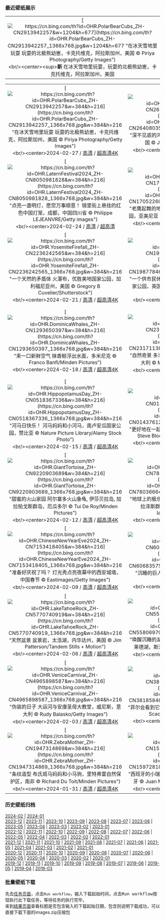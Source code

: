 ### 最近壁纸展示
||
|:---:|
|[![https://cn.bing.com/th?id=OHR.PolarBearCubs_ZH-CN2913942257&w=1204&h=677](https://cn.bing.com/th?id=OHR.PolarBearCubs_ZH-CN2913942257_1366x768.jpg&w=1204&h=677 "在冰天雪地里玩耍&#10;玩耍的北极熊幼崽，卡克托维克，阿拉斯加州，美国&#10;© Piriya Photography/Getty Images")](https://cn.bing.com/search?q=%e5%8c%97%e6%9e%81%e7%86%8a&form=hpcapt&mkt=zh-cn&filters=HpDate:"20240226_1600")<br/><center><sup>**新**</sup>&nbsp;在冰天雪地里玩耍，玩耍的北极熊幼崽，卡克托维克，阿拉斯加州，美国<center/>|

||||
|:---:|:---:|:---:|
|[![https://cn.bing.com/th?id=OHR.PolarBearCubs_ZH-CN2913942257&w=384&h=216](https://cn.bing.com/th?id=OHR.PolarBearCubs_ZH-CN2913942257_1366x768.jpg&w=384&h=216 "在冰天雪地里玩耍&#10;玩耍的北极熊幼崽，卡克托维克，阿拉斯加州，美国&#10;© Piriya Photography/Getty Images")](https://cn.bing.com/search?q=%e5%8c%97%e6%9e%81%e7%86%8a&form=hpcapt&mkt=zh-cn&filters=HpDate:"20240226_1600")<br/><center>2024-02-27 / [高清](https://cn.bing.com/th?id=OHR.PolarBearCubs_ZH-CN2913942257_1920x1200.jpg&w=1920&h=1200) / [超高清4K](https://cn.bing.com/th?id=OHR.PolarBearCubs_ZH-CN2913942257_UHD.jpg&w=3840&h=2160)<center/>|[![https://cn.bing.com/th?id=OHR.GrandCanyonWinter_ZH-CN2640803517&w=384&h=216](https://cn.bing.com/th?id=OHR.GrandCanyonWinter_ZH-CN2640803517_1366x768.jpg&w=384&h=216 "深不见底的鸿沟&#10;大峡谷国家公园，亚利桑那州，美国&#10;© Jeremy Janus/Getty Images")](https://cn.bing.com/search?q=%e5%a4%a7%e5%b3%a1%e8%b0%b7%e5%9b%bd%e5%ae%b6%e5%85%ac%e5%9b%ad&form=hpcapt&mkt=zh-cn&filters=HpDate:"20240225_1600")<br/><center>2024-02-26 / [高清](https://cn.bing.com/th?id=OHR.GrandCanyonWinter_ZH-CN2640803517_1920x1200.jpg&w=1920&h=1200) / [超高清4K](https://cn.bing.com/th?id=OHR.GrandCanyonWinter_ZH-CN2640803517_UHD.jpg&w=3840&h=2160)<center/>|[![https://cn.bing.com/th?id=OHR.MtPrevostDuncan_ZH-CN2333619635&w=384&h=216](https://cn.bing.com/th?id=OHR.MtPrevostDuncan_ZH-CN2333619635_1366x768.jpg&w=384&h=216 "薄雾笼罩&#10;考伊琴山谷的薄雾，温哥华岛，加拿大不列颠哥伦比亚省&#10;© Kevin Oke/Alamy")](https://cn.bing.com/search?q=%e8%80%83%e4%bc%8a%e7%90%b4%e5%b1%b1%e8%b0%b7&form=hpcapt&mkt=zh-cn&filters=HpDate:"20240224_1600")<br/><center>2024-02-25 / [高清](https://cn.bing.com/th?id=OHR.MtPrevostDuncan_ZH-CN2333619635_1920x1200.jpg&w=1920&h=1200) / [超高清4K](https://cn.bing.com/th?id=OHR.MtPrevostDuncan_ZH-CN2333619635_UHD.jpg&w=3840&h=2160)<center/>|
|[![https://cn.bing.com/th?id=OHR.LaternFestival2024_ZH-CN8050981828&w=384&h=216](https://cn.bing.com/th?id=OHR.LaternFestival2024_ZH-CN8050981828_1366x768.jpg&w=384&h=216 "点亮一盏明灯，愿您万事顺意！&#10;锦里街上悬挂的红色中国灯笼，成都，中国四川省&#10;© Philippe LEJEANVRE/Getty images")](https://cn.bing.com/search?q=%e5%85%83%e5%ae%b5%e8%8a%82&form=hpcapt&mkt=zh-cn&filters=HpDate:"20240223_1600")<br/><center>2024-02-24 / [高清](https://cn.bing.com/th?id=OHR.LaternFestival2024_ZH-CN8050981828_1920x1200.jpg&w=1920&h=1200) / [超高清](https://cn.bing.com/th?id=OHR.LaternFestival2024_ZH-CN8050981828_UHD.jpg)<center/>|[![https://cn.bing.com/th?id=OHR.HaghartsinMonastery_ZH-CN1705226096&w=384&h=216](https://cn.bing.com/th?id=OHR.HaghartsinMonastery_ZH-CN1705226096_1366x768.jpg&w=384&h=216 "老鹰起舞的地方&#10;Haghartsin修道院，迪利扬国家公园，亚美尼亚&#10;© Alexey Kharitonov/Shutterstock")](https://cn.bing.com/search?q=%e8%bf%aa%e5%88%a9%e6%89%ac%e5%9b%bd%e5%ae%b6%e5%85%ac%e5%9b%ad&form=hpcapt&mkt=zh-cn&filters=HpDate:"20240222_1600")<br/><center>2024-02-23 / [高清](https://cn.bing.com/th?id=OHR.HaghartsinMonastery_ZH-CN1705226096_1920x1200.jpg&w=1920&h=1200) / [超高清4K](https://cn.bing.com/th?id=OHR.HaghartsinMonastery_ZH-CN1705226096_UHD.jpg&w=3840&h=2160)<center/>|[![https://cn.bing.com/th?id=OHR.BrightonBoxes_ZH-CN0947219018&w=384&h=216](https://cn.bing.com/th?id=OHR.BrightonBoxes_ZH-CN0947219018_1366x768.jpg&w=384&h=216 "名副其实的“调色板盒子”&#10;布莱顿海滩的彩虹小屋，墨尔本，维多利亚州，澳大利亚&#10;© Prasit photo/Getty Images")](https://cn.bing.com/search?q=%e5%b8%83%e8%8e%b1%e9%a1%bf%e6%b5%b7%e6%bb%a9%e7%9a%84%e5%bd%a9%e8%99%b9%e5%b0%8f%e5%b1%8b&form=hpcapt&mkt=zh-cn&filters=HpDate:"20240221_1600")<br/><center>2024-02-22 / [高清](https://cn.bing.com/th?id=OHR.BrightonBoxes_ZH-CN0947219018_1920x1200.jpg&w=1920&h=1200) / [超高清4K](https://cn.bing.com/th?id=OHR.BrightonBoxes_ZH-CN0947219018_UHD.jpg&w=3840&h=2160)<center/>|
|[![https://cn.bing.com/th?id=OHR.YosemiteFirefall_ZH-CN2236242565&w=384&h=216](https://cn.bing.com/th?id=OHR.YosemiteFirefall_ZH-CN2236242565_1366x768.jpg&w=384&h=216 "一个天然的矛盾体&#10;火瀑布，优胜美地国家公园，加利福尼亚州，美国&#10;© Gregory B Cuvelier/Shutterstock")](https://cn.bing.com/search?q=%e7%81%ab%e7%80%91%e5%b8%83&form=hpcapt&mkt=zh-cn&filters=HpDate:"20240220_1600")<br/><center>2024-02-21 / [高清](https://cn.bing.com/th?id=OHR.YosemiteFirefall_ZH-CN2236242565_1920x1200.jpg&w=1920&h=1200) / [超高清4K](https://cn.bing.com/th?id=OHR.YosemiteFirefall_ZH-CN2236242565_UHD.jpg&w=3840&h=2160)<center/>|[![https://cn.bing.com/th?id=OHR.PeakDistrictNP_ZH-CN1987784653&w=384&h=216](https://cn.bing.com/th?id=OHR.PeakDistrictNP_ZH-CN1987784653_1366x768.jpg&w=384&h=216 "一个供市民休闲娱乐的公园&#10;Kinder Scout，峰区国家公园，英国&#10;© john finney photography/Getty Images")](https://cn.bing.com/search?q=%e5%b3%b0%e5%8c%ba%e5%9b%bd%e5%ae%b6%e5%85%ac%e5%9b%ad&form=hpcapt&mkt=zh-cn&filters=HpDate:"20240219_1600")<br/><center>2024-02-20 / [高清](https://cn.bing.com/th?id=OHR.PeakDistrictNP_ZH-CN1987784653_1920x1200.jpg&w=1920&h=1200) / [超高清4K](https://cn.bing.com/th?id=OHR.PeakDistrictNP_ZH-CN1987784653_UHD.jpg&w=3840&h=2160)<center/>|[![https://cn.bing.com/th?id=OHR.CarnavalTenerife_ZH-CN1559136778&w=384&h=216](https://cn.bing.com/th?id=OHR.CarnavalTenerife_ZH-CN1559136778_1366x768.jpg&w=384&h=216 "一年四季都有鲜艳的色彩!&#10;鸟瞰克鲁斯港色彩斑斓的房屋，特内里费岛，西班牙&#10;© Marco Bottigelli/Getty Images")](https://cn.bing.com/search?q=%e5%85%8b%e9%b2%81%e6%96%af%e6%b8%af&form=hpcapt&mkt=zh-cn&filters=HpDate:"20240218_1600")<br/><center>2024-02-19 / [高清](https://cn.bing.com/th?id=OHR.CarnavalTenerife_ZH-CN1559136778_1920x1200.jpg&w=1920&h=1200) / [超高清4K](https://cn.bing.com/th?id=OHR.CarnavalTenerife_ZH-CN1559136778_UHD.jpg&w=3840&h=2160)<center/>|
|[![https://cn.bing.com/th?id=OHR.DominicaWhales_ZH-CN1293650397&w=384&h=216](https://cn.bing.com/th?id=OHR.DominicaWhales_ZH-CN1293650397_1366x768.jpg&w=384&h=216 "来一口新鲜空气&#10;抹香鲸浮出水面，多米尼克&#10;© Franco Banfi/Minden Pictures")](https://cn.bing.com/search?q=%e6%8a%b9%e9%a6%99%e9%b2%b8&form=hpcapt&mkt=zh-cn&filters=HpDate:"20240217_1600")<br/><center>2024-02-18 / [高清](https://cn.bing.com/th?id=OHR.DominicaWhales_ZH-CN1293650397_1920x1200.jpg&w=1920&h=1200) / [超高清4K](https://cn.bing.com/th?id=OHR.DominicaWhales_ZH-CN1293650397_UHD.jpg&w=3840&h=2160)<center/>|[![https://cn.bing.com/th?id=OHR.LakeDolomites_ZH-CN2317113886&w=384&h=216](https://cn.bing.com/th?id=OHR.LakeDolomites_ZH-CN2317113886_1366x768.jpg&w=384&h=216 "自然奇景&#10;多洛米蒂山的布莱耶斯湖，南蒂罗尔，意大利&#10;© Marco Bottigelli/Getty Images")](https://cn.bing.com/search?q=%e5%b8%83%e8%8e%b1%e8%80%b6%e6%96%af%e6%b9%96&form=hpcapt&mkt=zh-cn&filters=HpDate:"20240216_1600")<br/><center>2024-02-17 / [高清](https://cn.bing.com/th?id=OHR.LakeDolomites_ZH-CN2317113886_1920x1200.jpg&w=1920&h=1200) / [超高清4K](https://cn.bing.com/th?id=OHR.LakeDolomites_ZH-CN2317113886_UHD.jpg&w=3840&h=2160)<center/>|[![https://cn.bing.com/th?id=OHR.BackyardBird_ZH-CN0522695977&w=384&h=216](https://cn.bing.com/th?id=OHR.BackyardBird_ZH-CN0522695977_1366x768.jpg&w=384&h=216 "让每只鸟都有价值&#10;一只雌性灰额主红雀栖息在德克萨斯州一株多刺仙人掌上，美国&#10;© outtakes/Getty Images")](https://cn.bing.com/search?q=%e7%81%b0%e9%a2%9d%e4%b8%bb%e7%ba%a2%e9%9b%80&form=hpcapt&mkt=zh-cn&filters=HpDate:"20240215_1600")<br/><center>2024-02-16 / [高清](https://cn.bing.com/th?id=OHR.BackyardBird_ZH-CN0522695977_1920x1200.jpg&w=1920&h=1200) / [超高清4K](https://cn.bing.com/th?id=OHR.BackyardBird_ZH-CN0522695977_UHD.jpg&w=3840&h=2160)<center/>|
|[![https://cn.bing.com/th?id=OHR.HippopotamusDay_ZH-CN0518367336&w=384&h=216](https://cn.bing.com/th?id=OHR.HippopotamusDay_ZH-CN0518367336_1366x768.jpg&w=384&h=216 "河马日快乐！&#10;河马妈妈和小河马，南卢安瓜国家公园，赞比亚&#10;© Nature Picture Library/Alamy Stock Photo")](https://cn.bing.com/search?q=%e6%b2%b3%e9%a9%ac&form=hpcapt&mkt=zh-cn&filters=HpDate:"20240214_1600")<br/><center>2024-02-15 / [高清](https://cn.bing.com/th?id=OHR.HippopotamusDay_ZH-CN0518367336_1920x1200.jpg&w=1920&h=1200) / [超高清4K](https://cn.bing.com/th?id=OHR.HippopotamusDay_ZH-CN0518367336_UHD.jpg&w=3840&h=2160)<center/>|[![https://cn.bing.com/th?id=OHR.BowingCrane_ZH-CN0143761293&w=384&h=216](https://cn.bing.com/th?id=OHR.BowingCrane_ZH-CN0143761293_1366x768.jpg&w=384&h=216 "更好地在一起&#10;丹顶鹤向伴侣鞠躬，北海道，日本&#10;© Steve Bloom Images/Alamy Stock Photo")](https://cn.bing.com/search?q=%e6%83%85%e4%ba%ba%e8%8a%82&form=hpcapt&mkt=zh-cn&filters=HpDate:"20240213_1600")<br/><center>2024-02-14 / [高清](https://cn.bing.com/th?id=OHR.BowingCrane_ZH-CN0143761293_1920x1200.jpg&w=1920&h=1200) / [超高清4K](https://cn.bing.com/th?id=OHR.BowingCrane_ZH-CN0143761293_UHD.jpg&w=3840&h=2160)<center/>|[![https://cn.bing.com/th?id=OHR.MarignyBeads_ZH-CN9346804869&w=384&h=216](https://cn.bing.com/th?id=OHR.MarignyBeads_ZH-CN9346804869_1366x768.jpg&w=384&h=216 "及时行乐！&#10;马里尼的狂欢节彩珠，新奥尔良，美国&#10;© Erik Pronske Photography/Getty Images")](https://cn.bing.com/search?q=%e9%a9%ac%e8%92%82%c2%b7%e6%a0%bc%e6%8b%89%e6%96%af%e7%8b%82%e6%ac%a2%e8%8a%82&form=hpcapt&mkt=zh-cn&filters=HpDate:"20240212_1600")<br/><center>2024-02-13 / [高清](https://cn.bing.com/th?id=OHR.MarignyBeads_ZH-CN9346804869_1920x1200.jpg&w=1920&h=1200) / [超高清4K](https://cn.bing.com/th?id=OHR.MarignyBeads_ZH-CN9346804869_UHD.jpg&w=3840&h=2160)<center/>|
|[![https://cn.bing.com/th?id=OHR.GiantTortoise_ZH-CN9220903689&w=384&h=216](https://cn.bing.com/th?id=OHR.GiantTortoise_ZH-CN9220903689_1366x768.jpg&w=384&h=216 "甜蜜的火山家园&#10;阿尔塞多火山象龟, 伊莎贝拉岛, 加拉帕戈斯群岛，厄瓜多尔&#10;© Tui De Roy/Minden Pictures")](https://cn.bing.com/search?q=%e5%8a%a0%e6%8b%89%e5%b8%95%e6%88%88%e6%96%af%e7%be%a4%e5%b2%9b&form=hpcapt&mkt=zh-cn&filters=HpDate:"20240211_1600")<br/><center>2024-02-12 / [高清](https://cn.bing.com/th?id=OHR.GiantTortoise_ZH-CN9220903689_1920x1200.jpg&w=1920&h=1200) / [超高清4K](https://cn.bing.com/th?id=OHR.GiantTortoise_ZH-CN9220903689_UHD.jpg&w=3840&h=2160)<center/>|[![https://cn.bing.com/th?id=OHR.FolegandrosGreece_ZH-CN7803666477&w=384&h=216](https://cn.bing.com/th?id=OHR.FolegandrosGreece_ZH-CN7803666477_1366x768.jpg&w=384&h=216 "地球上的极乐世界&#10;乔拉岛，福莱甘兹罗斯岛，基克拉泽斯群岛, 希腊&#10;© Francesco Riccardo Iacomino/Getty Images")](https://cn.bing.com/search?q=%e5%b8%8c%e8%85%8a%e7%a6%8f%e8%8e%b1%e7%94%98%e5%85%b9%e7%bd%97%e6%96%af%e5%b2%9b&form=hpcapt&mkt=zh-cn&filters=HpDate:"20240210_1600")<br/><center>2024-02-11 / [高清](https://cn.bing.com/th?id=OHR.FolegandrosGreece_ZH-CN7803666477_1920x1200.jpg&w=1920&h=1200) / [超高清4K](https://cn.bing.com/th?id=OHR.FolegandrosGreece_ZH-CN7803666477_UHD.jpg&w=3840&h=2160)<center/>|[![https://cn.bing.com/th?id=OHR.SpringFestival2024_ZH-CN7514007541&w=384&h=216](https://cn.bing.com/th?id=OHR.SpringFestival2024_ZH-CN7514007541_1366x768.jpg&w=384&h=216 "福起新岁，万事顺意&#10;中国舞狮，大年初一&#10;© SENEZ/Getty Images")](https://cn.bing.com/search?q=%e6%98%a5%e8%8a%82&form=hpcapt&mkt=zh-cn&filters=HpDate:"20240209_1600")<br/><center>2024-02-10 / [高清](https://cn.bing.com/th?id=OHR.SpringFestival2024_ZH-CN7514007541_1920x1200.jpg&w=1920&h=1200) / [超高清4K](https://cn.bing.com/th?id=OHR.SpringFestival2024_ZH-CN7514007541_UHD.jpg&w=3840&h=2160)<center/>|
|[![https://cn.bing.com/th?id=OHR.ChineseNewYearEve2024_ZH-CN7153418405&w=384&h=216](https://cn.bing.com/th?id=OHR.ChineseNewYearEve2024_ZH-CN7153418405_1366x768.jpg&w=384&h=216 "准备好庆祝了吗？&#10;灯光秀点亮夜幕中的西安城墙，中国春节&#10;© Eastimages/Getty Images")](https://cn.bing.com/search?q=%e9%99%a4%e5%a4%95%e5%a4%9c&form=hpcapt&mkt=zh-cn&filters=HpDate:"20240208_1600")<br/><center>2024-02-09 / [高清](https://cn.bing.com/th?id=OHR.ChineseNewYearEve2024_ZH-CN7153418405_1920x1200.jpg&w=1920&h=1200) / [超高清4K](https://cn.bing.com/th?id=OHR.ChineseNewYearEve2024_ZH-CN7153418405_UHD.jpg&w=3840&h=2160)<center/>|[![https://cn.bing.com/th?id=OHR.MtHoodOregon_ZH-CN6068357532&w=384&h=216](https://cn.bing.com/th?id=OHR.MtHoodOregon_ZH-CN6068357532_1366x768.jpg&w=384&h=216 "沉睡的巨人&#10;胡德山，俄勒冈州，美国&#10;© Inigo Cia/Getty Images")](https://cn.bing.com/search?q=%e8%83%a1%e5%be%b7%e5%b1%b1&form=hpcapt&mkt=zh-cn&filters=HpDate:"20240207_1600")<br/><center>2024-02-08 / [高清](https://cn.bing.com/th?id=OHR.MtHoodOregon_ZH-CN6068357532_1920x1200.jpg&w=1920&h=1200) / [超高清4K](https://cn.bing.com/th?id=OHR.MtHoodOregon_ZH-CN6068357532_UHD.jpg&w=3840&h=2160)<center/>|[![https://cn.bing.com/th?id=OHR.StJamesPool_ZH-CN5930624359&w=384&h=216](https://cn.bing.com/th?id=OHR.StJamesPool_ZH-CN5930624359_1366x768.jpg&w=384&h=216 "海浪中的避风港&#10;圣詹姆斯潮汐池，开普敦，南非&#10;© AmazingAerialAgency/Adobe")](https://cn.bing.com/search?q=%e5%bc%80%e6%99%ae%e6%95%a6&form=hpcapt&mkt=zh-cn&filters=HpDate:"20240206_1600")<br/><center>2024-02-07 / [高清](https://cn.bing.com/th?id=OHR.StJamesPool_ZH-CN5930624359_1920x1200.jpg&w=1920&h=1200) / [超高清4K](https://cn.bing.com/th?id=OHR.StJamesPool_ZH-CN5930624359_UHD.jpg&w=3840&h=2160)<center/>|
|[![https://cn.bing.com/th?id=OHR.LakeTahoeRock_ZH-CN5770740919&w=384&h=216](https://cn.bing.com/th?id=OHR.LakeTahoeRock_ZH-CN5770740919_1366x768.jpg&w=384&h=216 "天然盆景&#10;盆景岩，太浩湖，内华达州，美国&#10;© Jim Patterson/Tandem Stills + Motion")](https://cn.bing.com/search?q=%e5%a4%aa%e6%b5%a9%e6%b9%96&form=hpcapt&mkt=zh-cn&filters=HpDate:"20240205_1600")<br/><center>2024-02-06 / [高清](https://cn.bing.com/th?id=OHR.LakeTahoeRock_ZH-CN5770740919_1920x1200.jpg&w=1920&h=1200) / [超高清4K](https://cn.bing.com/th?id=OHR.LakeTahoeRock_ZH-CN5770740919_UHD.jpg&w=3840&h=2160)<center/>|[![https://cn.bing.com/th?id=OHR.LakeBledSunrise_ZH-CN5580697031&w=384&h=216](https://cn.bing.com/th?id=OHR.LakeBledSunrise_ZH-CN5580697031_1366x768.jpg&w=384&h=216 "唤醒沉睡的湖泊&#10;从奥索伊尼察观景点看日出时的布莱德湖，斯洛文尼亚&#10;© Rasica/Getty Images")](https://cn.bing.com/search?q=%e5%b8%83%e8%8e%b1%e5%be%b7%e6%b9%96&form=hpcapt&mkt=zh-cn&filters=HpDate:"20240204_1600")<br/><center>2024-02-05 / [高清](https://cn.bing.com/th?id=OHR.LakeBledSunrise_ZH-CN5580697031_1920x1200.jpg&w=1920&h=1200) / [超高清4K](https://cn.bing.com/th?id=OHR.LakeBledSunrise_ZH-CN5580697031_UHD.jpg&w=3840&h=2160)<center/>|[![https://cn.bing.com/th?id=OHR.DevetashkaCave_ZH-CN5186222166&w=384&h=216](https://cn.bing.com/th?id=OHR.DevetashkaCave_ZH-CN5186222166_1366x768.jpg&w=384&h=216 "雄伟的天然穹顶&#10;德弗塔什卡洞, Devetaki村庄，保加利亚&#10;© Jasmine_K/Shutterstock")](https://cn.bing.com/search?q=%e4%bf%9d%e5%8a%a0%e5%88%a9%e4%ba%9a%e5%be%b7%e5%bc%97%e5%a1%94%e4%bb%80%e5%8d%a1%e6%b4%9e&form=hpcapt&mkt=zh-cn&filters=HpDate:"20240203_1600")<br/><center>2024-02-04 / [高清](https://cn.bing.com/th?id=OHR.DevetashkaCave_ZH-CN5186222166_1920x1200.jpg&w=1920&h=1200) / [超高清4K](https://cn.bing.com/th?id=OHR.DevetashkaCave_ZH-CN5186222166_UHD.jpg&w=3840&h=2160)<center/>|
|[![https://cn.bing.com/th?id=OHR.VeniceCarnival_ZH-CN4965898587&w=384&h=216](https://cn.bing.com/th?id=OHR.VeniceCarnival_ZH-CN4965898587_1366x768.jpg&w=384&h=216 "伪装的日子&#10;大运河与安康圣母大教堂，威尼斯，意大利&#10;© Rudy Balasko/Getty Images")](https://cn.bing.com/search?q=%e5%a8%81%e5%b0%bc%e6%96%af%e7%8b%82%e6%ac%a2%e8%8a%82&form=hpcapt&mkt=zh-cn&filters=HpDate:"20240202_1600")<br/><center>2024-02-03 / [高清](https://cn.bing.com/th?id=OHR.VeniceCarnival_ZH-CN4965898587_1920x1200.jpg&w=1920&h=1200) / [超高清4K](https://cn.bing.com/th?id=OHR.VeniceCarnival_ZH-CN4965898587_UHD.jpg&w=3840&h=2160)<center/>|[![https://cn.bing.com/th?id=OHR.AlpineMarmot_ZH-CN3818584615&w=384&h=216](https://cn.bing.com/th?id=OHR.AlpineMarmot_ZH-CN3818584615_1366x768.jpg&w=384&h=216 "菲尔会看到它的影子吗?&#10;从洞穴中探出头的土拨鼠&#10;© Scacciamosche/Getty Images")](https://cn.bing.com/search?q=%e5%9c%9f%e6%8b%a8%e9%bc%a0%e6%97%a5&form=hpcapt&mkt=zh-cn&filters=HpDate:"20240201_1600")<br/><center>2024-02-02 / [高清](https://cn.bing.com/th?id=OHR.AlpineMarmot_ZH-CN3818584615_1920x1200.jpg&w=1920&h=1200) / [超高清4K](https://cn.bing.com/th?id=OHR.AlpineMarmot_ZH-CN3818584615_UHD.jpg&w=3840&h=2160)<center/>|[![https://cn.bing.com/th?id=OHR.HalbinselJasmund_ZH-CN2110869056&w=384&h=216](https://cn.bing.com/th?id=OHR.HalbinselJasmund_ZH-CN2110869056_1366x768.jpg&w=384&h=216 "发光的雪塔&#10;吕根岛的萨斯尼茨灯塔，德国&#10;© Christian Back/eStock")](https://cn.bing.com/search?q=%e5%90%95%e6%a0%b9%e5%b2%9b&form=hpcapt&mkt=zh-cn&filters=HpDate:"20240131_1600")<br/><center>2024-02-01 / [高清](https://cn.bing.com/th?id=OHR.HalbinselJasmund_ZH-CN2110869056_1920x1200.jpg&w=1920&h=1200) / [超高清4K](https://cn.bing.com/th?id=OHR.HalbinselJasmund_ZH-CN2110869056_UHD.jpg&w=3840&h=2160)<center/>|
|[![https://cn.bing.com/th?id=OHR.ZebraMother_ZH-CN1947314869&w=384&h=216](https://cn.bing.com/th?id=OHR.ZebraMother_ZH-CN1947314869_1366x768.jpg&w=384&h=216 "条纹造型&#10;布氏斑马妈妈和小马驹，里特弗雷自然保护区，南非&#10;© Richard Du Toit/Minden Pictures")](https://cn.bing.com/search?q=%e5%b8%83%e6%b0%8f%e6%96%91%e9%a9%ac&form=hpcapt&mkt=zh-cn&filters=HpDate:"20240130_1600")<br/><center>2024-01-31 / [高清](https://cn.bing.com/th?id=OHR.ZebraMother_ZH-CN1947314869_1920x1200.jpg&w=1920&h=1200) / [超高清4K](https://cn.bing.com/th?id=OHR.ZebraMother_ZH-CN1947314869_UHD.jpg&w=3840&h=2160)<center/>|[![https://cn.bing.com/th?id=OHR.AlbaceteSpain_ZH-CN1597281896&w=384&h=216](https://cn.bing.com/th?id=OHR.AlbaceteSpain_ZH-CN1597281896_1366x768.jpg&w=384&h=216 "西班牙的小瑞士&#10;艾纳, 塞古拉山脉, 阿尔瓦塞特, 西班牙&#10;© Juan Maria Coy Vergara/Getty Images")](https://cn.bing.com/search?q=%e8%a5%bf%e7%8f%ad%e7%89%99%e9%98%bf%e5%b0%94%e7%93%a6%e5%a1%9e%e7%89%b9%e8%89%be%e7%ba%b3&form=hpcapt&mkt=zh-cn&filters=HpDate:"20240129_1600")<br/><center>2024-01-30 / [高清](https://cn.bing.com/th?id=OHR.AlbaceteSpain_ZH-CN1597281896_1920x1200.jpg&w=1920&h=1200) / [超高清4K](https://cn.bing.com/th?id=OHR.AlbaceteSpain_ZH-CN1597281896_UHD.jpg&w=3840&h=2160)<center/>|[![https://cn.bing.com/th?id=OHR.GollingerFalls_ZH-CN1137680822&w=384&h=216](https://cn.bing.com/th?id=OHR.GollingerFalls_ZH-CN1137680822_1366x768.jpg&w=384&h=216 "缓缓下降&#10;戈林格瀑布，泰嫩高，萨尔茨堡，奥地利&#10;© Frank Fischbach/Alamy Stock Photo")](https://cn.bing.com/search?q=+%e5%a5%a5%e5%9c%b0%e5%88%a9%e8%90%a8%e5%b0%94%e8%8c%a8%e5%a0%a1%e5%b7%9e&form=hpcapt&mkt=zh-cn&filters=HpDate:"20240128_1600")<br/><center>2024-01-29 / [高清](https://cn.bing.com/th?id=OHR.GollingerFalls_ZH-CN1137680822_1920x1200.jpg&w=1920&h=1200) / [超高清4K](https://cn.bing.com/th?id=OHR.GollingerFalls_ZH-CN1137680822_UHD.jpg&w=3840&h=2160)<center/>|


### 历史壁纸归档
[2024-02](views/2024/2024-02.md) | [2024-01](views/2024/2024-01.md)  
[2023-12](views/2023/2023-12.md) | [2023-11](views/2023/2023-11.md) | [2023-10](views/2023/2023-10.md) | [2023-09](views/2023/2023-09.md) | [2023-08](views/2023/2023-08.md) | [2023-07](views/2023/2023-07.md) | [2023-06](views/2023/2023-06.md) | [2023-05](views/2023/2023-05.md) | [2023-04](views/2023/2023-04.md) | [2023-03](views/2023/2023-03.md) | [2023-02](views/2023/2023-02.md) | [2023-01](views/2023/2023-01.md)  
[2022-12](views/2022/2022-12.md) | [2022-11](views/2022/2022-11.md) | [2022-10](views/2022/2022-10.md) | [2022-09](views/2022/2022-09.md) | [2022-08](views/2022/2022-08.md) | [2022-07](views/2022/2022-07.md) | [2022-06](views/2022/2022-06.md) | [2022-05](views/2022/2022-05.md) | [2022-04](views/2022/2022-04.md) | [2022-03](views/2022/2022-03.md) | [2022-02](views/2022/2022-02.md) | [2022-01](views/2022/2022-01.md)  
[2021-12](views/2021/2021-12.md) | [2021-11](views/2021/2021-11.md) | [2021-10](views/2021/2021-10.md) | [2021-09](views/2021/2021-09.md) | [2021-08](views/2021/2021-08.md) | [2021-07](views/2021/2021-07.md) | [2021-06](views/2021/2021-06.md) | [2021-05](views/2021/2021-05.md) | [2021-04](views/2021/2021-04.md) | [2021-03](views/2021/2021-03.md) | [2021-02](views/2021/2021-02.md) | [2021-01](views/2021/2021-01.md)  
[2020-12](views/2020/2020-12.md) | [2020-11](views/2020/2020-11.md) | [2020-10](views/2020/2020-10.md) | [2020-09](views/2020/2020-09.md) | [2020-08](views/2020/2020-08.md) | [2020-07](views/2020/2020-07.md) | [2020-06](views/2020/2020-06.md) | [2020-05](views/2020/2020-05.md) | [2020-04](views/2020/2020-04.md) | [2020-03](views/2020/2020-03.md) | [2020-02](views/2020/2020-02.md) | [2020-01](views/2020/2020-01.md)  
[2019-12](views/2019/2019-12.md) | [2019-11](views/2019/2019-11.md) | [2019-10](views/2019/2019-10.md) | [2019-09](views/2019/2019-09.md) | [2019-08](views/2019/2019-08.md) | [2019-07](views/2019/2019-07.md) | [2019-06](views/2019/2019-06.md) | [2019-05](views/2019/2019-05.md) | [2019-04](views/2019/2019-04.md) | [2019-03](views/2019/2019-03.md)


### 批量壁纸下载
先去[任务页面](https://github.com/wefashe/image-save/actions/workflows/mydown.yml)，点击`Run workflow`，输入下载起始时间，点击<kbd>Run workflow</kbd>按钮执行此下载任务，等待任务的执行完毕，  
来到[结果页面](https://github.com/wefashe/image-save/releases/tag/down_zip_tag)查看标题是否包含输入的下载起始日期，包含则说明下载成功，可以直接下载下面的images.zip压缩包  
